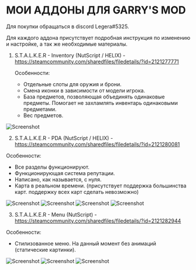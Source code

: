 # МОИ АДДОНЫ ДЛЯ GARRY'S MOD

 Для покупки обращаться в discord Legera#5325.
 
 Для каждого аддона присутствует подробная инструкция по изменению и настройке, а так же необходимые материалы.
 
 1. S.T.A.L.K.E.R - Inventory (NutScript / HELIX) - https://steamcommunity.com/sharedfiles/filedetails/?id=2121277771
    
    Особенности:
    * Отдельные слоты для оружия и брони.
    * Смена иконки в зависимости от модели игрока.
    * База предметов, позволяющая объединять одинаковые предметы. Помогает не захламлять инвентарь одинаковыми предметами.
    * Вес предметов.
 
 ![Screenshot](https://i.imgur.com/cGWSlpZ.jpg)
 
 2. S.T.A.L.K.E.R - PDA (NutScript / HELIX) - https://steamcommunity.com/sharedfiles/filedetails/?id=2121280081
 
   Особенности: 
   * Все разделы функционируют.
   * Функционирующая система репутации.
   * Написано, как называется, с нуля.
   * Карта в реальном времени. (присутствует поддержка большинства карт. поддержку всех карт сделать невозможно)
 
 ![Screenshot](https://i.imgur.com/Y0Db9ni.jpg)
 ![Screenshot](https://i.imgur.com/X5OfNYZ.jpg)
 ![Screenshot](https://i.imgur.com/3OU1ftd.jpg)
 ![Screenshot](https://i.imgur.com/bATUhXi.jpg)

 3. S.T.A.L.K.E.R - Menu (NutScript) - https://steamcommunity.com/sharedfiles/filedetails/?id=2121282944
  
  Особенности:
  * Стилизованное меню. На данный момент без анимаций (статические картинки).
 
 ![Screenshot](https://i.imgur.com/AppE36V.jpg)
 ![Screenshot](https://i.imgur.com/dnVp9As.jpg)
 ![Screenshot](https://i.imgur.com/LIBlhGV.jpg)

